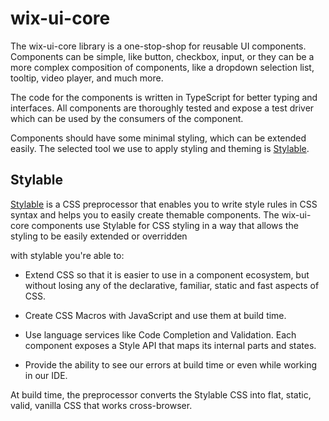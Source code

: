 # wix-ui-core
The wix-ui-core library is a one-stop-shop for reusable UI components. Components can be simple, like button, checkbox, input, or they can be a more complex composition of components, like a dropdown selection list, tooltip, video player, and much more.
 

The code for the components is written in TypeScript for better typing and interfaces.
All components are thoroughly tested and expose a test driver which can be used by the consumers of the component.

Components should have some minimal styling, which can be extended easily. The selected tool we use to apply styling and theming is [Stylable](https://stylable.io/).


## Stylable 
[Stylable](https://stylable.io/) is a CSS preprocessor that enables you to write style rules in CSS syntax and helps you to easily create themable components. The wix-ui-core components use Stylable for CSS styling in a way that allows the styling to be easily extended or overridden

with stylable you're able to:
- Extend CSS so that it is easier to use in a component ecosystem, but without losing any of the declarative, familiar, static and fast aspects of CSS.

- Create CSS Macros with JavaScript and use them at build time.

- Use language services like Code Completion and Validation. Each component exposes a Style API that maps its internal parts and states.

- Provide the ability to see our errors at build time or even while working in our IDE.

At build time, the preprocessor converts the Stylable CSS into flat, static, valid, vanilla CSS that works cross-browser.
